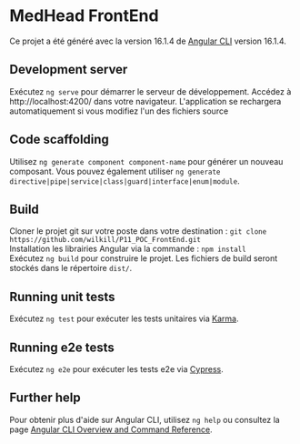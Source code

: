 # MedHead FrontEnd

Ce projet a été généré avec la version 16.1.4 de  [Angular CLI](https://github.com/angular/angular-cli) version 16.1.4.

## Development server

Exécutez `ng serve` pour démarrer le serveur de développement. Accédez à http://localhost:4200/ dans votre navigateur. L'application se rechargera automatiquement si vous modifiez l'un des fichiers source

## Code scaffolding

Utilisez `ng generate component component-name` pour générer un nouveau composant. Vous pouvez également utiliser `ng generate directive|pipe|service|class|guard|interface|enum|module`.

## Build
Cloner le projet git sur votre poste dans votre destination : `git clone https://github.com/wilkill/P11_POC_FrontEnd.git`\
Installation les librairies Angular via la commande : `npm install`\
Exécutez `ng build` pour construire le projet. Les fichiers de build seront stockés dans le répertoire `dist/`.

## Running unit tests

Exécutez `ng test`  pour exécuter les tests unitaires via [Karma](https://karma-runner.github.io).

## Running e2e tests

Exécutez `ng e2e`  pour exécuter les tests e2e via [Cypress](https://www.cypress.io/).


## Further help

Pour obtenir plus d'aide sur Angular CLI, utilisez  `ng help` ou consultez la page [Angular CLI Overview and Command Reference](https://angular.io/cli).
